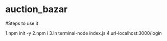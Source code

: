 # auction_bazar
#Steps to use it

1.npm init -y
2.npm i
3.In terminal-node index.js
4.url-localhost:3000/login
